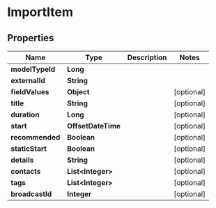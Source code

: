 

# ImportItem


## Properties

| Name | Type | Description | Notes |
|------------ | ------------- | ------------- | -------------|
|**modelTypeId** | **Long** |  |  |
|**externalId** | **String** |  |  |
|**fieldValues** | **Object** |  |  [optional] |
|**title** | **String** |  |  [optional] |
|**duration** | **Long** |  |  [optional] |
|**start** | **OffsetDateTime** |  |  [optional] |
|**recommended** | **Boolean** |  |  [optional] |
|**staticStart** | **Boolean** |  |  [optional] |
|**details** | **String** |  |  [optional] |
|**contacts** | **List&lt;Integer&gt;** |  |  [optional] |
|**tags** | **List&lt;Integer&gt;** |  |  [optional] |
|**broadcastId** | **Integer** |  |  [optional] |



